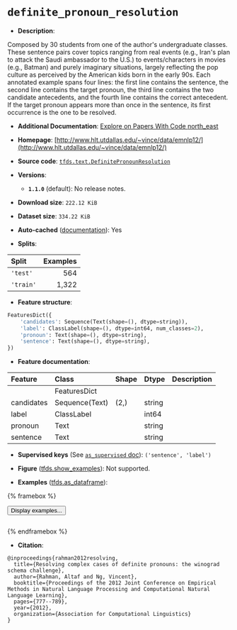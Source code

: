 <div itemscope itemtype="http://schema.org/Dataset">
  <div itemscope itemprop="includedInDataCatalog" itemtype="http://schema.org/DataCatalog">
    <meta itemprop="name" content="TensorFlow Datasets" />
  </div>
  <meta itemprop="name" content="definite_pronoun_resolution" />
  <meta itemprop="description" content="Composed by 30 students from one of the author&#x27;s undergraduate classes. These&#10;sentence pairs cover topics ranging from real events (e.g., Iran&#x27;s plan to&#10;attack the Saudi ambassador to the U.S.) to events/characters in movies (e.g.,&#10;Batman) and purely imaginary situations, largely reflecting the pop culture as&#10;perceived by the American kids born in the early 90s. Each annotated example&#10;spans four lines: the first line contains the sentence, the second line contains&#10;the target pronoun, the third line contains the two candidate antecedents, and&#10;the fourth line contains the correct antecedent. If the target pronoun appears&#10;more than once in the sentence, its first occurrence is the one to be resolved.&#10;&#10;To use this dataset:&#10;&#10;```python&#10;import tensorflow_datasets as tfds&#10;&#10;ds = tfds.load(&#x27;definite_pronoun_resolution&#x27;, split=&#x27;train&#x27;)&#10;for ex in ds.take(4):&#10;  print(ex)&#10;```&#10;&#10;See [the guide](https://www.tensorflow.org/datasets/overview) for more&#10;informations on [tensorflow_datasets](https://www.tensorflow.org/datasets).&#10;&#10;" />
  <meta itemprop="url" content="https://www.tensorflow.org/datasets/catalog/definite_pronoun_resolution" />
  <meta itemprop="sameAs" content="http://www.hlt.utdallas.edu/~vince/data/emnlp12/" />
  <meta itemprop="citation" content="@inproceedings{rahman2012resolving,&#10;  title={Resolving complex cases of definite pronouns: the winograd schema challenge},&#10;  author={Rahman, Altaf and Ng, Vincent},&#10;  booktitle={Proceedings of the 2012 Joint Conference on Empirical Methods in Natural Language Processing and Computational Natural Language Learning},&#10;  pages={777--789},&#10;  year={2012},&#10;  organization={Association for Computational Linguistics}&#10;}" />
</div>

# `definite_pronoun_resolution`


*   **Description**:

Composed by 30 students from one of the author's undergraduate classes. These
sentence pairs cover topics ranging from real events (e.g., Iran's plan to
attack the Saudi ambassador to the U.S.) to events/characters in movies (e.g.,
Batman) and purely imaginary situations, largely reflecting the pop culture as
perceived by the American kids born in the early 90s. Each annotated example
spans four lines: the first line contains the sentence, the second line contains
the target pronoun, the third line contains the two candidate antecedents, and
the fourth line contains the correct antecedent. If the target pronoun appears
more than once in the sentence, its first occurrence is the one to be resolved.

*   **Additional Documentation**:
    <a class="button button-with-icon" href="https://paperswithcode.com/dataset/definite-pronoun-resolution-dataset">
    Explore on Papers With Code
    <span class="material-icons icon-after" aria-hidden="true"> north_east
    </span> </a>

*   **Homepage**:
    [http://www.hlt.utdallas.edu/~vince/data/emnlp12/](http://www.hlt.utdallas.edu/~vince/data/emnlp12/)

*   **Source code**:
    [`tfds.text.DefinitePronounResolution`](https://github.com/tensorflow/datasets/tree/master/tensorflow_datasets/text/definite_pronoun_resolution.py)

*   **Versions**:

    *   **`1.1.0`** (default): No release notes.

*   **Download size**: `222.12 KiB`

*   **Dataset size**: `334.22 KiB`

*   **Auto-cached**
    ([documentation](https://www.tensorflow.org/datasets/performances#auto-caching)):
    Yes

*   **Splits**:

Split     | Examples
:-------- | -------:
`'test'`  | 564
`'train'` | 1,322

*   **Feature structure**:

```python
FeaturesDict({
    'candidates': Sequence(Text(shape=(), dtype=string)),
    'label': ClassLabel(shape=(), dtype=int64, num_classes=2),
    'pronoun': Text(shape=(), dtype=string),
    'sentence': Text(shape=(), dtype=string),
})
```

*   **Feature documentation**:

Feature    | Class          | Shape | Dtype  | Description
:--------- | :------------- | :---- | :----- | :----------
           | FeaturesDict   |       |        |
candidates | Sequence(Text) | (2,)  | string |
label      | ClassLabel     |       | int64  |
pronoun    | Text           |       | string |
sentence   | Text           |       | string |

*   **Supervised keys** (See
    [`as_supervised` doc](https://www.tensorflow.org/datasets/api_docs/python/tfds/load#args)):
    `('sentence', 'label')`

*   **Figure**
    ([tfds.show_examples](https://www.tensorflow.org/datasets/api_docs/python/tfds/visualization/show_examples)):
    Not supported.

*   **Examples**
    ([tfds.as_dataframe](https://www.tensorflow.org/datasets/api_docs/python/tfds/as_dataframe)):

<!-- mdformat off(HTML should not be auto-formatted) -->

{% framebox %}

<button id="displaydataframe">Display examples...</button>
<div id="dataframecontent" style="overflow-x:auto"></div>
<script>
const url = "https://storage.googleapis.com/tfds-data/visualization/dataframe/definite_pronoun_resolution-1.1.0.html";
const dataButton = document.getElementById('displaydataframe');
dataButton.addEventListener('click', async () => {
  // Disable the button after clicking (dataframe loaded only once).
  dataButton.disabled = true;

  const contentPane = document.getElementById('dataframecontent');
  try {
    const response = await fetch(url);
    // Error response codes don't throw an error, so force an error to show
    // the error message.
    if (!response.ok) throw Error(response.statusText);

    const data = await response.text();
    contentPane.innerHTML = data;
  } catch (e) {
    contentPane.innerHTML =
        'Error loading examples. If the error persist, please open '
        + 'a new issue.';
  }
});
</script>

{% endframebox %}

<!-- mdformat on -->

*   **Citation**:

```
@inproceedings{rahman2012resolving,
  title={Resolving complex cases of definite pronouns: the winograd schema challenge},
  author={Rahman, Altaf and Ng, Vincent},
  booktitle={Proceedings of the 2012 Joint Conference on Empirical Methods in Natural Language Processing and Computational Natural Language Learning},
  pages={777--789},
  year={2012},
  organization={Association for Computational Linguistics}
}
```


